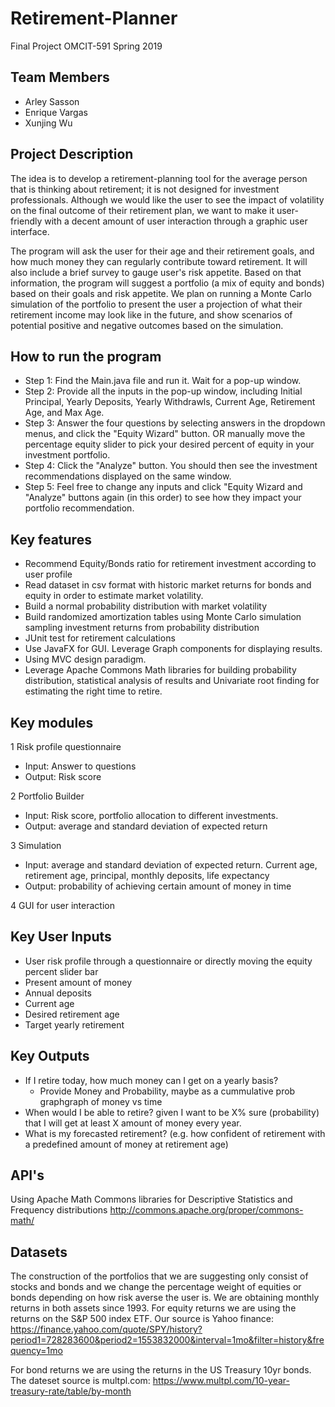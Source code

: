 # Retirement-Planner
Final Project OMCIT-591 Spring 2019

## Team Members
* Arley Sasson
* Enrique Vargas
* Xunjing Wu

## Project Description
The idea is to develop a retirement-planning tool for the average person that is thinking about retirement; it is not designed for investment professionals. Although we would like the user to see the impact of volatility on the final outcome of their retirement plan, we want to make it user-friendly with a decent amount of user interaction through a graphic user interface.

The program will ask the user for their age and their retirement goals, and how much money they can regularly contribute toward retirement. It will also include a brief survey to gauge user's risk appetite. Based on that information, the program will suggest a portfolio (a mix of equity and bonds) based on their goals and risk appetite. We plan on running a Monte Carlo simulation of the portfolio to present the user a projection of what their retirement income may look like in the future, and show scenarios of potential positive and negative outcomes based on the simulation.

## How to run the program
* Step 1: Find the Main.java file and run it. Wait for a pop-up window. 
* Step 2: Provide all the inputs in the pop-up window, including Initial Principal, Yearly Deposits, Yearly Withdrawls, Current Age, Retirement Age, and Max Age. 
* Step 3: Answer the four questions by selecting answers in the dropdown menus, and click the "Equity Wizard" button. OR manually move the percentage equity slider to pick your desired percent of equity in your investment portfolio. 
* Step 4: Click the "Analyze" button. You should then see the investment recommendations displayed on the same window. 
* Step 5: Feel free to change any inputs and click "Equity Wizard and "Analyze" buttons again (in this order) to see how they impact your portfolio recommendation. 

## Key features
  * Recommend Equity/Bonds ratio for retirement investment according to user profile
  * Read dataset in csv format with historic market returns for bonds and equity in order to estimate market volatility.
  * Build a normal probability distribution with market volatility 
  * Build randomized amortization tables using Monte Carlo simulation sampling investment returns from probability distribution
  * JUnit test for retirement calculations
  * Use JavaFX for GUI.  Leverage Graph components for displaying results.  
  * Using MVC design paradigm.
  * Leverage Apache Commons Math libraries for building probability distribution, statistical analysis of results and Univariate root finding for estimating the right time to retire.

## Key modules
1 Risk profile questionnaire
  * Input: Answer to questions
  * Output: Risk score
  
2 Portfolio Builder
  * Input: Risk score, portfolio allocation to different investments.
  * Output: average and standard deviation of expected return
  
3 Simulation
  * Input: average and standard deviation of expected return.  Current age, retirement age, principal, monthly deposits, life expectancy
  * Output: probability of achieving certain amount of money in time
  
4 GUI for user interaction

## Key User Inputs
* User risk profile through a questionnaire or directly moving the equity percent slider bar
* Present amount of money
* Annual deposits
* Current age
* Desired retirement age
* Target yearly retirement

## Key Outputs
* If I retire today, how much money can I get on a yearly basis?
  * Provide Money and Probability, maybe as a cummulative prob graphgraph of money vs time
* When would I be able to retire? given I want to be X% sure (probability) that I will get at least X amount of money every year.
* What is my forecasted retirement? (e.g. how confident of retirement with a predefined amount of money at retirement age)

## API's
Using Apache Math Commons libraries for Descriptive Statistics and Frequency distributions
http://commons.apache.org/proper/commons-math/

## Datasets
The construction of the portfolios that we are suggesting only consist of stocks and bonds and we change the percentage weight of equities or bonds depending on how risk averse the user is. We are obtaining monthly returns in both assets since 1993. 
For equity returns we are using the returns on the S&P 500 index ETF. Our source is Yahoo finance:
https://finance.yahoo.com/quote/SPY/history?period1=728283600&period2=1553832000&interval=1mo&filter=history&frequency=1mo  

For bond returns we are using the returns in the US Treasury 10yr bonds. The dateset source is multpl.com:
https://www.multpl.com/10-year-treasury-rate/table/by-month


